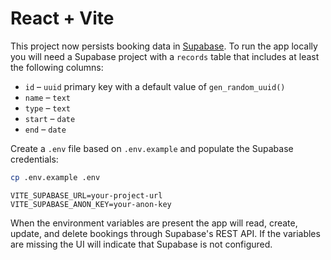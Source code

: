 # React + Vite

This project now persists booking data in [Supabase](https://supabase.com/). To run the app locally you will need a Supabase project with a `records` table that includes at least the following columns:

- `id` – `uuid` primary key with a default value of `gen_random_uuid()`
- `name` – `text`
- `type` – `text`
- `start` – `date`
- `end` – `date`

Create a `.env` file based on `.env.example` and populate the Supabase credentials:

```bash
cp .env.example .env
```

```
VITE_SUPABASE_URL=your-project-url
VITE_SUPABASE_ANON_KEY=your-anon-key
```

When the environment variables are present the app will read, create, update, and delete bookings through Supabase's REST API. If the variables are missing the UI will indicate that Supabase is not configured.
